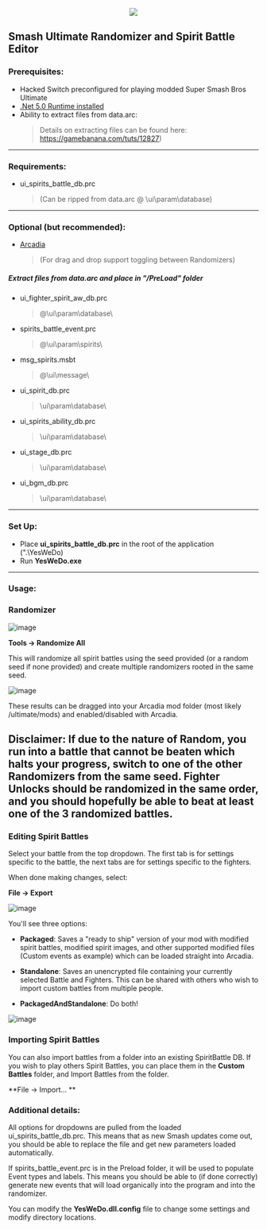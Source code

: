 <p align="center">
  <img src="https://user-images.githubusercontent.com/6089807/109901215-4a48ff00-7c5e-11eb-8895-14f9f4628b35.png">
</p>

## Smash Ultimate Randomizer and Spirit Battle Editor

### Prerequisites:

  - Hacked Switch preconfigured for playing modded Super Smash Bros Ultimate
  - [.Net 5.0 Runtime installed](https://dotnet.microsoft.com/download/dotnet/5.0/runtime)
  - Ability to extract files from data.arc:  
    >Details on extracting files can be found here: https://gamebanana.com/tuts/12827)
  
__________________________________
  
### Requirements:

  - ui_spirits_battle_db.prc 
    >(Can be ripped from data.arc @ \ui\param\database\)
  
__________________________________

### Optional (but recommended):

- [Arcadia](https://github.com/Coolsonickirby/ARCadia)
  >(For drag and drop support toggling between Randomizers)

##### Extract files from data.arc and place in "/PreLoad" folder

  - ui_fighter_spirit_aw_db.prc
    >@\ui\param\database\  
  - spirits_battle_event.prc
    >@\ui\param\spirits\  
  - msg_spirits.msbt
    >@\ui\message\
  - ui_spirit_db.prc
    >\ui\param\database\
  - ui_spirits_ability_db.prc
    >\ui\param\database\
  - ui_stage_db.prc
    >\ui\param\database\
  - ui_bgm_db.prc
    >\ui\param\database\
  
__________________________________

### Set Up:

  - Place **ui_spirits_battle_db.prc** in the root of the application (".\YesWeDo\)  
  - Run **YesWeDo.exe**
__________________________________
  
### Usage:

### Randomizer
  
  ![image](https://user-images.githubusercontent.com/6089807/109874328-94b58600-7c34-11eb-8cf6-663e6702b890.png)
    
**Tools -> Randomize All**
  
  This will randomize all spirit battles using the seed provided (or a random seed if none provided) and create multiple randomizers rooted in the same seed.  
  
  ![image](https://user-images.githubusercontent.com/6089807/109873955-1527b700-7c34-11eb-91f9-0bcd0bdc4937.png)
  
  These results can be dragged into your Arcadia mod folder (most likely /ultimate/mods) and enabled/disabled with Arcadia.
  
##  Disclaimer: If due to the nature of Random, you run into a battle that cannot be beaten which halts your progress, switch to one of the other Randomizers from the same seed.  Fighter Unlocks should be randomized in the same order, and you should hopefully be able to beat at least one of the 3 randomized battles.  
  
### Editing Spirit Battles
  Select your battle from the top dropdown.  The first tab is for settings specific to the battle, the next tabs are for settings specific to the fighters.  

When done making changes, select: 

**File -> Export**

![image](https://user-images.githubusercontent.com/6089807/109875154-b19e8900-7c35-11eb-85ec-3155f02b685c.png)

You'll see three options: 

  - **Packaged**: Saves a "ready to ship" version of your mod with modified spirit battles, modified spirit images, and other supported modified files (Custom events as example) which can be loaded straight into Arcadia.  
  
  - **Standalone**:  Saves an unencrypted file containing your currently selected Battle and Fighters.  This can be shared with others who wish to import custom battles from multiple people.  
  
  - **PackagedAndStandalone**: Do both!

![image](https://user-images.githubusercontent.com/6089807/109911479-c8fa6800-7c6f-11eb-935e-82f856f68e95.png)


### Importing Spirit Battles
You can also import battles from a folder into an existing SpiritBattle DB.  If you wish to play others Spirit Battles, you can place them in the **Custom Battles** folder, and Import Battles from the folder.  

**File -> Import... **

### Additional details: 
All options for dropdowns are pulled from the loaded ui_spirits_battle_db.prc.  This means that as new Smash updates come out, you should be able to replace the file and get new parameters loaded automatically.  

If spirits_battle_event.prc is in the Preload folder, it will be used to populate Event types and labels.  This means you should be able to (if done correctly) generate new events that will load organically into the program and into the randomizer.  

You can modify the **YesWeDo.dll.config** file to change some settings and modify directory locations.  

